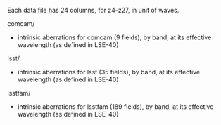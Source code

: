 Each data file has 24 columns, for z4-z27, in unit of waves.

comcam/

* intrinsic aberrations for comcam (9 fields), by band, at its effective wavelength (as defined in LSE-40)

lsst/

* intrinsic aberrations for lsst (35 fields), by band, at its effective wavelength (as defined in LSE-40)

lsstfam/

* intrinsic aberrations for lsstfam (189 fields), by band, at its effective wavelength (as defined in LSE-40)


